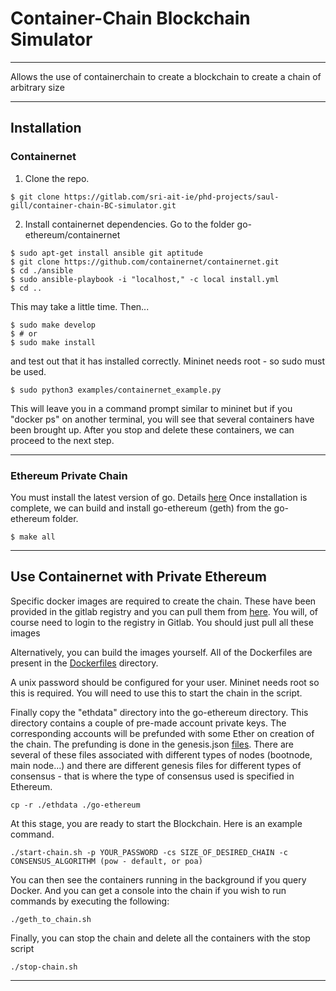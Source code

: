 # Container-Chain Blockchain Simulator
---
Allows the use of containerchain to create a blockchain to create a chain of arbitrary size

---
## Installation
### Containernet
1. Clone the repo.
```
$ git clone https://gitlab.com/sri-ait-ie/phd-projects/saul-gill/container-chain-BC-simulator.git
```
2. Install containernet dependencies.
Go to the folder go-ethereum/containernet
```
$ sudo apt-get install ansible git aptitude
$ git clone https://github.com/containernet/containernet.git
$ cd ./ansible
$ sudo ansible-playbook -i "localhost," -c local install.yml
$ cd ..
```
This may take a little time. Then...
```
$ sudo make develop
$ # or 
$ sudo make install
```
and test out that it has installed correctly. Mininet needs root - so sudo must be used.
```
$ sudo python3 examples/containernet_example.py
```
This will leave you in a command prompt similar to mininet but if you "docker ps" on another terminal, you will see that several containers have been brought up. After you stop and delete these containers, we can proceed to the next step.

---
### Ethereum Private Chain
You must install the latest version of go. Details [here](https://www.vultr.com/docs/install-the-latest-version-of-golang-on-ubuntu)
Once installation is complete, we can build and install go-ethereum (geth) from the go-ethereum folder.
```
$ make all
```
---
## Use Containernet with Private Ethereum
Specific docker images are required to create the chain. These have been provided in the gitlab registry and you can pull them from [here](registry.gitlab.com/sri-ait-ie/phd-projects/saul-gill/container-chain-bc-simulator/custom-ethereum-image). You will, of course need to login to the registry in Gitlab. You should just pull all these images

Alternatively, you can build the images yourself. All of the Dockerfiles are present in the [Dockerfiles](https://gitlab.com/sri-ait-ie/phd-projects/saul-gill/container-chain-BC-simulator/-/tree/master/go-ethereum/Dockerfiles) directory.

A unix password should be configured for your user. Mininet needs root so this is required. You will need to use this to start the chain in the script.

Finally copy the "ethdata" directory into the go-ethereum directory. This directory contains a couple of pre-made account private keys. The corresponding accounts will be prefunded with some Ether on creation of the chain. The prefunding is done in the genesis.json [files](https://gitlab.com/sri-ait-ie/phd-projects/saul-gill/container-chain-BC-simulator/-/tree/master/go-ethereum/GenesisFiles). There are several of these files associated with different types of nodes (bootnode, main node...) and there are different genesis files for different types of consensus - that is where the type of consensus used is specified in Ethereum.
```
cp -r ./ethdata ./go-ethereum
```
At this stage, you are ready to start the Blockchain. Here is an example command.
```
./start-chain.sh -p YOUR_PASSWORD -cs SIZE_OF_DESIRED_CHAIN -c CONSENSUS_ALGORITHM (pow - default, or poa)
```
You can then see the containers running in the background if you query Docker. And you can get a console into the chain if you wish to run commands by executing the following:
```
./geth_to_chain.sh
```
Finally, you can stop the chain and delete all the containers with the stop script
```
./stop-chain.sh
```
---
